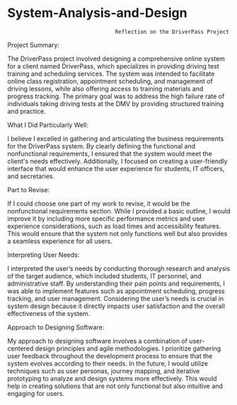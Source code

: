 # System-Analysis-and-Design
                                      Reflection on the DriverPass Project

Project Summary:

The DriverPass project involved designing a comprehensive online system for a client named DriverPass, which specializes in providing driving test training and scheduling services. The system was intended to facilitate online class registration, appointment scheduling, and management of driving lessons, while also offering access to training materials and progress tracking. The primary goal was to address the high failure rate of individuals taking driving tests at the DMV by providing structured training and practice.

What I Did Particularly Well:

I believe I excelled in gathering and articulating the business requirements for the DriverPass system. By clearly defining the functional and nonfunctional requirements, I ensured that the system would meet the client's needs effectively. Additionally, I focused on creating a user-friendly interface that would enhance the user experience for students, IT officers, and secretaries.

Part to Revise:

If I could choose one part of my work to revise, it would be the nonfunctional requirements section. While I provided a basic outline, I would improve it by including more specific performance metrics and user experience considerations, such as load times and accessibility features. This would ensure that the system not only functions well but also provides a seamless experience for all users.

Interpreting User Needs:

I interpreted the user’s needs by conducting thorough research and analysis of the target audience, which included students, IT personnel, and administrative staff. By understanding their pain points and requirements, I was able to implement features such as appointment scheduling, progress tracking, and user management. Considering the user’s needs is crucial in system design because it directly impacts user satisfaction and the overall effectiveness of the system.

Approach to Designing Software:

My approach to designing software involves a combination of user-centered design principles and agile methodologies. I prioritize gathering user feedback throughout the development process to ensure that the system evolves according to their needs. In the future, I would utilize techniques such as user personas, journey mapping, and iterative prototyping to analyze and design systems more effectively. This would help in creating solutions that are not only functional but also intuitive and engaging for users.
